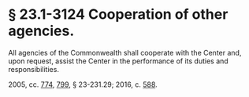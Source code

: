 # § 23.1-3124 Cooperation of other agencies.

<p>All agencies of the Commonwealth shall cooperate with the Center and, upon request, assist the Center in the performance of its duties and responsibilities.</p><p>2005, cc. <a href='http://lis.virginia.gov/cgi-bin/legp604.exe?051+ful+CHAP0774'>774</a>, <a href='http://lis.virginia.gov/cgi-bin/legp604.exe?051+ful+CHAP0799'>799</a>, § 23-231.29; 2016, c. <a href='http://lis.virginia.gov/cgi-bin/legp604.exe?161+ful+CHAP0588'>588</a>.</p>
